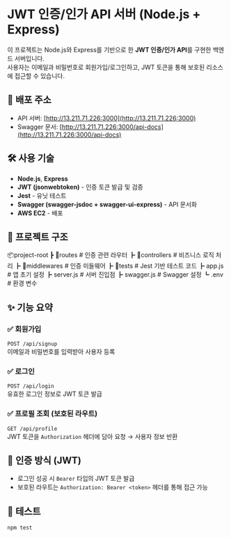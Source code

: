 # JWT 인증/인가 API 서버 (Node.js + Express)

이 프로젝트는 Node.js와 Express를 기반으로 한 **JWT 인증/인가 API**를 구현한 백엔드 서버입니다.  
사용자는 이메일과 비밀번호로 회원가입/로그인하고, JWT 토큰을 통해 보호된 리소스에 접근할 수 있습니다.

## 🔗 배포 주소

- API 서버: [http://13.211.71.226:3000](http://13.211.71.226:3000)
- Swagger 문서: [http://13.211.71.226:3000/api-docs](http://13.211.71.226:3000/api-docs)

## 🛠 사용 기술

- **Node.js**, **Express**
- **JWT (jsonwebtoken)** - 인증 토큰 발급 및 검증
- **Jest** - 유닛 테스트
- **Swagger (swagger-jsdoc + swagger-ui-express)** - API 문서화
- **AWS EC2** - 배포

## 📁 프로젝트 구조
📦project-root
┣ 📂routes # 인증 관련 라우터 
┣ 📂controllers # 비즈니스 로직 처리
┣ 📂middlewares # 인증 미들웨어
┣ 📂tests # Jest 기반 테스트 코드 
┣ app.js # 앱 초기 설정 
┣ server.js # 서버 진입점 
┣ swagger.js # Swagger 설정 
┗ .env # 환경 변수

## ✨ 기능 요약

### ✅ 회원가입

`POST /api/signup`  
이메일과 비밀번호를 입력받아 사용자 등록

### ✅ 로그인

`POST /api/login`  
유효한 로그인 정보로 JWT 토큰 발급

### ✅ 프로필 조회 (보호된 라우트)

`GET /api/profile`  
JWT 토큰을 `Authorization` 헤더에 담아 요청 → 사용자 정보 반환

## 🔐 인증 방식 (JWT)

- 로그인 성공 시 `Bearer` 타입의 JWT 토큰 발급
- 보호된 라우트는 `Authorization: Bearer <token>` 헤더를 통해 접근 가능

## 🧪 테스트

```bash
npm test
